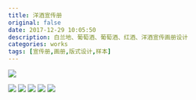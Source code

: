 ```yaml
---
title: 洋酒宣传册
original: false
date: 2017-12-29 10:05:50
description: 白兰地、葡萄酒、葡萄酒、红酒、洋酒宣传画册设计
categories: works
tags: [宣传册,画册,版式设计,样本]
---
```

![](/images/montmartre-xo-brochures-cover_by-tyrionyu.jpg)
<!--more-->
![](/images/montmartre-xo-brochures-01_by-tyrionyu.jpg)
![](/images/montmartre-xo-brochures-02_by-tyrionyu.jpg)
![](/images/montmartre-xo-brochures-03_by-tyrionyu.jpg)
![](/images/montmartre-xo-brochures-04_by-tyrionyu.jpg)
![](/images/montmartre-xo-brochures-05_by-tyrionyu.jpg)
